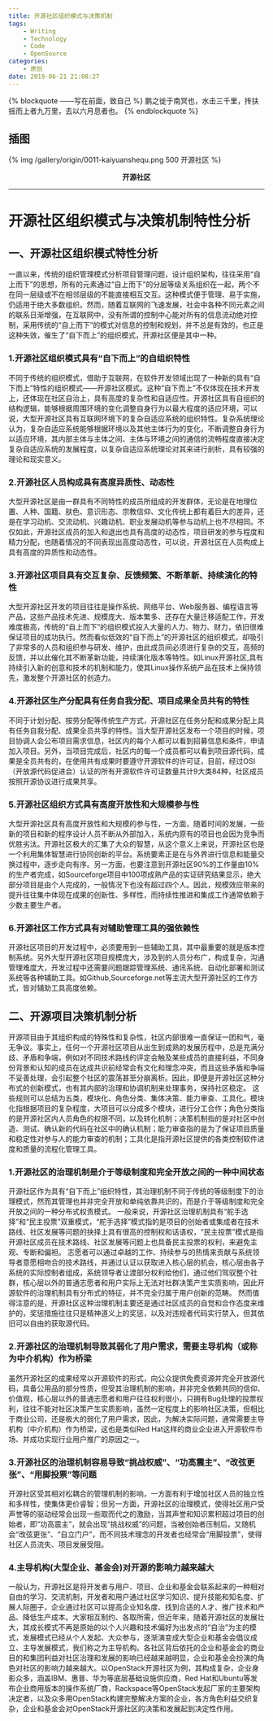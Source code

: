 ```yaml
---
title: 开源社区组织模式与决策机制
tags: 
	- Writing
	- Technology
	- Code
	- OpenSource
categories:
	- 原创
date: 2019-06-21 21:08:27
---
```


{% blockquote ——写在前面，致自己 %}
鹏之徙于南冥也，水击三千里，抟扶摇而上者九万里，去以六月息者也。
{% endblockquote %}

<!-- more -->

## 插图

{% img /gallery/origin/0011-kaiyuanshequ.png 500 开源社区 %}
<p align="center"><b>开源社区</b></p>

-----

# 开源社区组织模式与决策机制特性分析

## 一、开源社区组织模式特性分析
一直以来，传统的组织管理模式分析项目管理问题，设计组织架构，往往采用“自上而下”的思想，所有的元素通过“自上而下”的分层等级关系组织在一起，两个不在同一层级或不在相邻层级的不能直接相互交互。这种模式便于管理、易于实施，仍适用于绝大多数组织。然而，随着互联网的飞速发展，社会中各种不同元素之间的联系日渐增强，在互联网中，没有所谓的控制中心能对所有的信息流动绝对控制，采用传统的“自上而下”的模式对信息的控制和规划，并不总是有效的，也正是这种失效，催生了“自下而上”的组织模式，开源社区便是其中一种。

### 1.开源社区组织模式具有“自下而上”的自组织特性
不同于传统的组织模式，借助于互联网，在软件开发领域出现了一种新的具有“自下而上”特性的组织模式——开源社区模式。这种“自下而上”不仅体现在技术开发上，还体现在社区自治上，具有高度的复杂性和自适应性。开源社区具有自组织的结构逻辑，能够根据周围环境的变化调整自身行为以最大程度的适应环境，可以说，大型开源社区具有互联网环境下的复杂自适应系统的组织特性。复杂系统理论认为，复杂自适应系统能够根据环境以及其他主体行为的变化，不断调整自身行为以适应环境，其内部主体与主体之间、主体与环境之间的通信的流畅程度直接决定复杂自适应系统的发展程度，以复杂自适应系统理论对其来进行剖析，具有较强的理论和现实意义。

### 2.开源社区人员构成具有高度异质性、动态性
大型开源社区是由一群具有不同特性的成员所组成的开发群体，无论是在地理位置、人种、国籍、肤色、意识形态、宗教信仰、文化传统上都有着巨大的差异，还是在学习动机、交流动机、兴趣动机、职业发展动机等参与动机上也不尽相同。不仅如此，开源社区成员的加入和退出也具有高度的动态性，项目研发的参与程度和精力分配，也随着情况的不同表现出高度动态性，可以说，开源社区在人员构成上具有高度的异质性和动态性。

### 3.开源社区项目具有交互复杂、反馈频繁、不断革新、持续演化的特性
大型开源社区开发的项目往往是操作系统、网络平台、Web服务器、编程语言等产品，这些产品技术先进、规模庞大、版本繁多、还存在大量迁移适配工作，开发难度极高，传统的“自上而下”的组织模式投入大量的人力、物力、财力，依旧很难保证项目的成功执行。然而看似低效的“自下而上”的开源社区的组织模式，却吸引了非常多的人员和组织参与研发、维护，由此成员间必须进行复杂的交互，高频的反馈，并以此催化其不断革新功能，持续演化版本等特性。如Linux开源社区,具有持续引入新的创意和技术的机制和能力，使其Linux操作系统产品在技术上保持领先，激发整个开源社区的创造力。

### 4.开源社区生产分配具有任务自我分配、项目成果全员共有的特性
不同于计划分配、按劳分配等传统生产方式，开源社区在任务分配和成果分配上具有任务自我分配、成果全员共享的特性。当大型开源社区发布一个项目的时候，项目协调人会公布项目需求信息，社区内的每个人都可以看到招募信息和条件，申请加入项目。另外，当项目完成后，社区内的每一个成员都可以看到项目源代码，成果是全员共有的，在使用共有成果时要遵守开源软件的许可证，目前，经过OSI（开放源代码促进会）认证的所有开源软件许可证数量共计9大类84种，社区成员按照开源协议进行成果共享。

### 5.开源社区组织方式具有高度开放性和大规模参与性
大型开源社区具有高度开放性和大规模的参与性，一方面，随着时间的发展，一些新的项目和新的程序设计人员不断从外部加入，系统内原有的项目也会因为竞争而优胜劣汰。开源社区极大的汇集了大众的智慧，从这个意义上来说，开源社区也是一个利用集体智慧进行协同创新的平台。系统要素正是在与外界进行信息和能量交换过程中，逐步走向有序。另一方面，也要注意到开源社区90%的工作量由10%的生产者完成，如Sourceforge项目中100项成熟产品的实证研究结果显示，绝大部分项目是由个人完成的，一般情况下也没有超过四个人。因此，规模效应带来的提升往往集中体现在成果的创新性、多样性，而持续性推进和集成工作通常依赖于少数主要生产者。

### 6.开源社区工作方式具有对辅助管理工具的强依赖性
开源社区项目的开发过程中，必须要用到一些辅助工具，其中最重要的就是版本控制系统。另外大型开源社区项目规模庞大，涉及到的人员分布广，构成复杂，沟通管理难度大，开发过程中还需要问题跟踪管理系统、通讯系统、自动化部署和测试系统等各种辅助工具。如Github,Sourceforge.net等主流大型开源社区的工作方式，皆对辅助工具高度依赖。

## 二、开源项目决策机制分析
开源项目由于其组织构成的特殊性和复杂性，社区内部很难一直保证一团和气，毫无争议。事实上，任何一个开源社区项目从出生到成熟的发展历程中，总是充满分歧、矛盾和争端，例如对不同技术路线的评定会触及某些成员的直接利益，不同身份背景和认知的成员在达成共识前经常会有文化和理念冲突，而且这些矛盾和争端不妥善处理，会引起整个社区的震荡甚至分崩离析。因此，即便是开源社区这种分布式的创新模式，也有其内部的治理和协调机制来处理事务，保持社区稳定。
这些规则可以总结为五类，模块化、角色分类、集体决策、能力审查、工具化。模块化指根据项目的复杂程度，大项目可以分成多个模块，进行分工合作；角色分类指的是开源社区内人员角色的权限不同，以及转化机制；决策机制指的是对社区中创造、测试、确认新的代码在社区中的确认机制；能力审查指的是为了保证项目质量和稳定性对参与人的能力审查的机制；工具化是指开源社区提供的各类控制软件进度和质量的流程化管理工具。

### 1.开源社区的治理机制是介于等级制度和完全开放之间的一种中间状态
开源社区作为具有“自下而上”组织特性，其治理机制不同于传统的等级制度下的治理模式，然而其管理也并非完全开放和单纯依靠共识的，而是介于等级制度和完全开放之间的一种分布式权责模式。
一般来说，开源社区治理机制具有“舵手选择”和“民主投票”双重模式，“舵手选择”模式指的是项目的创始者或集成者在技术路线、社区发展等问题的抉择上具有很高的控制权和话语权，“民主投票”模式是指开源社区成员在技术路线、社区发展等问题上也具备民主投票的权利，来避免主观、专断和偏袒。
志愿者可以通过卓越的工作、持续参与的热情来贡献与系统领导者意愿相吻合的技术路线，并通过认证以获取进入核心层的机会，核心层由各子系统的实际控制者组成，系统领导者让渡部分权利给他们，通过他们驾驭整个社群，核心层以外的普通志愿者和用户实际上无法对社群决策产生实质影响，因此开源软件的治理机制具有分布式的特征，并不完全归属于用户创新的范畴。
然而值得注意的是，开源社区这种治理机制主要还是通过社区成员的自觉和合作态度来维护的，奖惩措施往往只是精神道义上的奖惩，以及对违规者代码实行禁入，但其依旧可以自由的获取源代码。

### 2.开源社区的治理机制导致其弱化了用户需求，需要主导机构（或称为中介机构）作为桥梁
虽然开源社区的成果经常以开源软件的形式，向公众提供免费资源并完全开放源代码，具备公用品的部分性质，但受其治理机制的影响，并非完全依赖共同的信仰、价值观，核心层以外的普通志愿者和用户往往权利很小，只拥有Bug处理的投票权利，往往不能对社区决策产生实质影响，虽然一定程度上的影响社区决策，但相比于商业公司，还是极大的弱化了用户需求，因此，为解决实际问题，通常需要主导机构（中介机构）作为桥梁，这也是类似Red Hat这样的商业企业进入开源软件市场、并成功实现行业用户推广的原因之一。

### 3.开源社区的治理机制容易导致“挑战权威”、“功高震主”、“改弦更张”、“用脚投票”等问题
开源社区受其相对松耦合的管理机制的影响，一方面有利于增加社区人员的独立性和多样性，使集体更价睿智；但另一方面，开源社区的治理模式，使得社区用户受声誉等的驱动经常会出现一些取而代之的激励，当其声誉和知识累积超过项目的创始者，即“功高震主”，就会出现“挑战权威”的问题，当被创始者压制后，又随机会“改弦更张”、“自立门户”，而不同技术理念的开发者也经常会“用脚投票”，使得社区人员流失、项目发展受阻。

### 4.主导机构(大型企业、基金会)对开源的影响力越来越大
一般认为，开源社区是将开发者与用户、项目、企业和基金会联系起来的一种相对自由的学习、交流机制，开发者和用户通过社区学习知识、提升技能和知名度、扩展人际圈子，企业通过社区可以提高企业知名度、找到合适的人才、推广技术和产品、降低生产成本。大家相互制约、各取所需，但近年来，随着开源社区的发展壮大，其成长模式不再是原始的以个人兴趣和技术偏好为出发点的“自治”为主的模式，发展模式已经从个人发起、大众参与，逐渐演变成大型企业和基金会倡议成立、主导发展模式，我们称之为主导机构。各社区背后依托的企业和基金会的商业目的和集团利益对社区治理和发展的影响已经越来越明显，企业和基金会扮演的角色对社区的影响力越来越大。以OpenStack开源社区为例，其构成复杂，企业身影众多，涵盖IBM、惠普、华为等底层基础设施供应商，Red Hat和Ubuntu等发布企业商用版本的操作系统厂商，Rackspace等OpenStack发起厂家的主要架构决定者，以及众多用OpenStack构建完整解决方案的企业，各方角色利益交织复杂，企业和基金会对OpenStack开源社区的决策和发展起到决定性作用。
